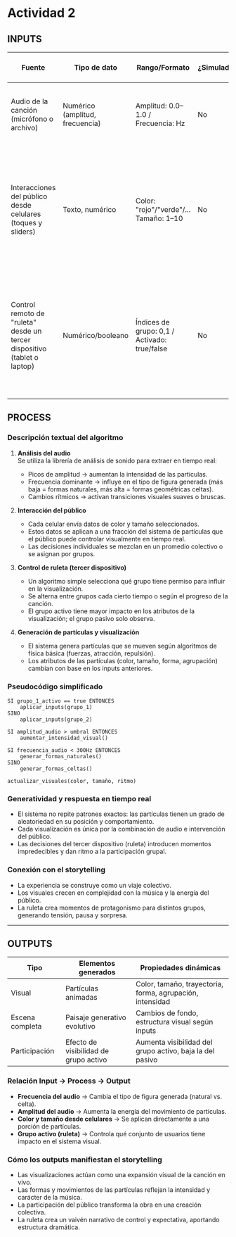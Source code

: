 # Actividad 2


## INPUTS

| Fuente                     | Tipo de dato       | Rango/Formato        | ¿Simulado? | Conexión con Storytelling |
|---------------------------|--------------------|----------------------|------------|----------------------------|
| Audio de la canción (micrófono o archivo) | Numérico (amplitud, frecuencia) | Amplitud: 0.0–1.0 / Frecuencia: Hz | No         | La energía y estructura rítmica de la canción guía la evolución visual de la narrativa. |
| Interacciones del público desde celulares (toques y sliders) | Texto, numérico | Color: "rojo"/"verde"/... <br> Tamaño: 1–10 | No         | Las decisiones del público influyen directamente en los atributos visuales de las partículas, haciéndolos partícipes activos de la escena. |
| Control remoto de "ruleta" desde un tercer dispositivo (tablet o laptop) | Numérico/booleano | Índices de grupo: 0,1 / Activado: true/false | No         | Activa o desactiva la participación de grupos en distintos momentos, generando una dinámica narrativa por turnos y control del foco participativo. |

## PROCESS

### Descripción textual del algoritmo

1. **Análisis del audio**  
   Se utiliza la librería de análisis de sonido para extraer en tiempo real:
   - Picos de amplitud → aumentan la intensidad de las partículas.
   - Frecuencia dominante → influye en el tipo de figura generada (más baja = formas naturales, más alta = formas geométricas celtas).
   - Cambios rítmicos → activan transiciones visuales suaves o bruscas.

2. **Interacción del público**  
   - Cada celular envía datos de color y tamaño seleccionados.
   - Estos datos se aplican a una fracción del sistema de partículas que el público puede controlar visualmente en tiempo real.
   - Las decisiones individuales se mezclan en un promedio colectivo o se asignan por grupos.

3. **Control de ruleta (tercer dispositivo)**  
   - Un algoritmo simple selecciona qué grupo tiene permiso para influir en la visualización.
   - Se alterna entre grupos cada cierto tiempo o según el progreso de la canción.
   - El grupo activo tiene mayor impacto en los atributos de la visualización; el grupo pasivo solo observa.

4. **Generación de partículas y visualización**  
   - El sistema genera partículas que se mueven según algoritmos de física básica (fuerzas, atracción, repulsión).
   - Los atributos de las partículas (color, tamaño, forma, agrupación) cambian con base en los inputs anteriores.

### Pseudocódigo simplificado

```pseudo
SI grupo_1_activo == true ENTONCES
    aplicar_inputs(grupo_1)
SINO
    aplicar_inputs(grupo_2)

SI amplitud_audio > umbral ENTONCES
    aumentar_intensidad_visual()

SI frecuencia_audio < 300Hz ENTONCES
    generar_formas_naturales()
SINO
    generar_formas_celtas()

actualizar_visuales(color, tamaño, ritmo)
```

### Generatividad y respuesta en tiempo real

- El sistema no repite patrones exactos: las partículas tienen un grado de aleatoriedad en su posición y comportamiento.
- Cada visualización es única por la combinación de audio e intervención del público.
- Las decisiones del tercer dispositivo (ruleta) introducen momentos impredecibles y dan ritmo a la participación grupal.

### Conexión con el storytelling

- La experiencia se construye como un viaje colectivo.
- Los visuales crecen en complejidad con la música y la energía del público.
- La ruleta crea momentos de protagonismo para distintos grupos, generando tensión, pausa y sorpresa.

---

## OUTPUTS

| Tipo          | Elementos generados                      | Propiedades dinámicas                                       |
|---------------|------------------------------------------|--------------------------------------------------------------|
| Visual        | Partículas animadas                      | Color, tamaño, trayectoria, forma, agrupación, intensidad     |
| Escena completa | Paisaje generativo evolutivo            | Cambios de fondo, estructura visual según inputs             |
| Participación | Efecto de visibilidad de grupo activo    | Aumenta visibilidad del grupo activo, baja la del pasivo     |

### Relación Input → Process → Output

- **Frecuencia del audio** → Cambia el tipo de figura generada (natural vs. celta).
- **Amplitud del audio** → Aumenta la energía del movimiento de partículas.
- **Color y tamaño desde celulares** → Se aplican directamente a una porción de partículas.
- **Grupo activo (ruleta)** → Controla qué conjunto de usuarios tiene impacto en el sistema visual.

### Cómo los outputs manifiestan el storytelling

- Las visualizaciones actúan como una expansión visual de la canción en vivo.
- Las formas y movimientos de las partículas reflejan la intensidad y carácter de la música.
- La participación del público transforma la obra en una creación colectiva.
- La ruleta crea un vaivén narrativo de control y expectativa, aportando estructura dramática.
